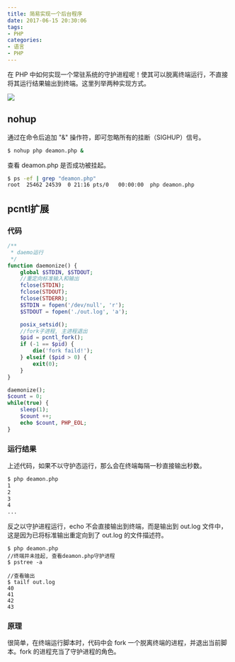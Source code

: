 ```yaml
---
title: 简易实现一个后台程序
date: 2017-06-15 20:30:06
tags:
- PHP
categories:
- 语言
- PHP
---
```


在 PHP 中如何实现一个常驻系统的守护进程呢！使其可以脱离终端运行，不直接将其运行结果输出到终端。这里列举两种实现方式。

![](https://img0.fanhaobai.com/2017/06/php-daemonize/72650dd9-11e7-48d2-adb9-f4137e51160f.png)<!--more--> 

## nohup

通过在命令后追加 "&" 操作符，即可忽略所有的挂断（SIGHUP）信号。

```Bash
$ nohup php deamon.php &
```

查看 deamon.php 是否成功被挂起。

```Bash
$ ps -ef | grep "deamon.php"
root  25462 24539  0 21:16 pts/0   00:00:00  php deamon.php
```

## pcntl扩展

### 代码

```PHP
/**
 * daemo运行
 */
function daemonize() {
    global $STDIN, $STDOUT;
    //重定向标准输入和输出
    fclose(STDIN);
    fclose(STDOUT);
    fclose(STDERR);
    $STDIN = fopen('/dev/null', 'r');
    $STDOUT = fopen('./out.log', 'a');

    posix_setsid();
    //fork子进程, 主进程退出
    $pid = pcntl_fork();
    if (-1 == $pid) {
        die('fork faild!');
    } elseif ($pid > 0) {
        exit(0);
    }
}

daemonize();
$count = 0;
while(true) {
    sleep(1);
    $count ++;
    echo $count, PHP_EOL;
}
```

### 运行结果

上述代码，如果不以守护态运行，那么会在终端每隔一秒直接输出秒数。

```Bash
$ php deamon.php
1
2
3
4
...
```

反之以守护进程运行，echo 不会直接输出到终端，而是输出到 out.log 文件中，这是因为已将标准输出重定向到了 out.log 的文件描述符。

```
$ php deamon.php
//终端并未挂起, 查看deamon.php守护进程
$ pstree -a

//查看输出
$ tailf out.log
40
41
42
43
```

### 原理

很简单，在终端运行脚本时，代码中会 fork 一个脱离终端的进程，并退出当前脚本。fork 的进程充当了守护进程的角色。
